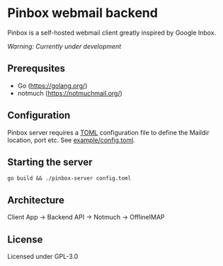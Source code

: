 # Pinbox webmail backend

Pinbox is a self-hosted webmail client greatly inspired by Google Inbox.

*Warning: Currently under development*

## Prerequsites

* Go (https://golang.org/)
* notmuch (https://notmuchmail.org/)

## Configuration

Pinbox server requires a [TOML](https://github.com/toml-lang/toml) configuration file to define the Maildir location, port etc. See [example/config.toml](https://github.com/msp301/pinbox-server/blob/master/example/config.toml).

## Starting the server

`go build && ./pinbox-server config.toml`

## Architecture

Client App -> Backend API -> Notmuch -> OfflineIMAP

## License

Licensed under GPL-3.0
